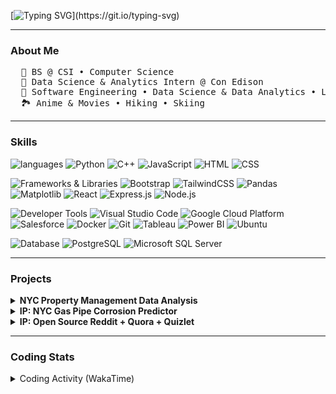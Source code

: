 [![Typing SVG](https://readme-typing-svg.demolab.com?font=Fira+Code&weight=300&size=30&duration=2000&pause=300&background=9082FF00&center=true&vCenter=true&multiline=true&random=true&width=1000&height=70&separator=%3D&lines=cout%3C%3C%22Hello+there%2C+Peter+here%22%3C%3Cendl;)](https://git.io/typing-svg)

----

### About Me
<pre>
  🏫 BS @ CSI • Computer Science
  🌱 Data Science & Analytics Intern @ Con Edison
  🤖 Software Engineering • Data Science & Data Analytics • Learning Fullstack Web Dev
  🏞️ Anime & Movies • Hiking • Skiing
</pre>

----

### Skills
![languages](https://img.shields.io/static/v1?label=&message=languages:&color=111&style=flat-square)
![Python](https://img.shields.io/static/v1?logo=python&label=&message=Python&color=36465D&logoColor=AAA&style=flat-square)
![C++](https://img.shields.io/static/v1?logo=cplusplus&label=&message=C%2B%2B&color=36465D&logoColor=AAA&style=flat-square)
![JavaScript](https://img.shields.io/static/v1?logo=javascript&label=&message=JavaScript&color=36465D&logoColor=AAA&style=flat-square)
![HTML](https://img.shields.io/static/v1?logo=html5&label=&message=HTML&color=36465D&logoColor=AAA&style=flat-square)
![CSS](https://img.shields.io/static/v1?logo=css3&label=&message=CSS&color=36465D&logoColor=AAA&style=flat-square)

![Frameworks & Libraries](https://img.shields.io/static/v1?label=&message=Frameworks%20%26%20Libraries:&color=111&style=flat-square)
![Bootstrap](https://img.shields.io/static/v1?logo=bootstrap&label=&message=Bootstrap&color=36465D&logoColor=AAA&style=flat-square)
![TailwindCSS](https://img.shields.io/static/v1?logo=tailwind-css&label=&message=TailwindCSS&color=36465D&logoColor=AAA&style=flat-square)
![Pandas](https://img.shields.io/static/v1?label=&message=Pandas&color=36465D&logoColor=AAA&style=flat-square)
![Matplotlib](https://img.shields.io/static/v1?label=&message=Matplotlib&color=36465D&logoColor=AAA&style=flat-square)
![React](https://img.shields.io/static/v1?logo=react&label=&message=React&color=36465D&logoColor=AAA&style=flat-square)
![Express.js](https://img.shields.io/static/v1?logo=node.js&label=&message=Express.js&color=36465D&logoColor=AAA&style=flat-square)
![Node.js](https://img.shields.io/static/v1?logo=node.js&label=&message=Node.js&color=36465D&logoColor=AAA&style=flat-square&link=)


![Developer Tools](https://img.shields.io/static/v1?label=&message=Developer%20Tools:&color=111&style=flat-square)
![Visual Studio Code](https://img.shields.io/static/v1?logo=visual-studio-code&label=&message=VS%20Code&color=36465D&logoColor=AAA&style=flat-square)
![Google Cloud Platform](https://img.shields.io/static/v1?logo=google-cloud&label=&message=GCP&color=36465D&logoColor=AAA&style=flat-square)
![Salesforce](https://img.shields.io/static/v1?logo=salesforce&label=&message=Salesforce&color=36465D&logoColor=AAA&style=flat-square)
![Docker](https://img.shields.io/static/v1?logo=docker&label=&message=Docker&color=36465D&logoColor=AAA&style=flat-square)
![Git](https://img.shields.io/static/v1?logo=git&label=&message=Git&color=36465D&logoColor=AAA&style=flat-square)
![Tableau](https://img.shields.io/static/v1?logo=tableau&label=&message=Tableau&color=36465D&logoColor=AAA&style=flat-square)
![Power BI](https://img.shields.io/static/v1?logo=powerbi&label=&message=Power%20BI&color=36465D&logoColor=AAA&style=flat-square)
![Ubuntu](https://img.shields.io/static/v1?logo=ubuntu&label=&message=Ubuntu&color=36465D&logoColor=AAA&style=flat-square)

![Database](https://img.shields.io/static/v1?label=&message=Database:&color=111&style=flat-square)
![PostgreSQL](https://img.shields.io/static/v1?logo=postgresql&label=&message=PostgreSQL&color=36465D&logoColor=AAA&style=flat-square)
![Microsoft SQL Server](https://img.shields.io/static/v1?logo=microsoftsqlserver&label=&message=SQL%20Server&color=36465D&logoColor=AAA&style=flat-square)

----
### Projects

<details>
  <summary><strong>NYC Property Management Data Analysis</strong></summary>
</details>
<details>
  <summary><strong>IP: NYC Gas Pipe Corrosion Predictor</strong></summary>
</details>
<details>
  <summary><strong>IP: Open Source Reddit + Quora + Quizlet</strong></summary>
</details>

----

### Coding Stats
<details>
  <summary>Coding Activity (WakaTime)</summary>
  
  <p>Below is a summary of my recent coding activity. Please note that some coding times might not be included.</p>
  
  <!--START_SECTION:waka-->
![Code Time](http://img.shields.io/badge/Code%20Time-14%20hrs%2032%20mins-blue)

**🐱 My GitHub Data** 

> 📦 11.0 kB Used in GitHub's Storage 
 > 
> 🏆 105 Contributions in the Year 2023
 > 
> 💼 Opted to Hire
 > 
> 📜 10 Public Repositories 
 > 
> 🔑 4 Private Repositories 
 > 
**I'm an Early 🐤** 

```text
🌞 Morning                17 commits          ██░░░░░░░░░░░░░░░░░░░░░░░   07.62 % 
🌆 Daytime                157 commits         ██████████████████░░░░░░░   70.40 % 
🌃 Evening                49 commits          █████░░░░░░░░░░░░░░░░░░░░   21.97 % 
🌙 Night                  0 commits           ░░░░░░░░░░░░░░░░░░░░░░░░░   00.00 % 
```
📅 **I'm Most Productive on Sunday** 

```text
Monday                   41 commits          █████░░░░░░░░░░░░░░░░░░░░   18.39 % 
Tuesday                  26 commits          ███░░░░░░░░░░░░░░░░░░░░░░   11.66 % 
Wednesday                32 commits          ████░░░░░░░░░░░░░░░░░░░░░   14.35 % 
Thursday                 15 commits          ██░░░░░░░░░░░░░░░░░░░░░░░   06.73 % 
Friday                   17 commits          ██░░░░░░░░░░░░░░░░░░░░░░░   07.62 % 
Saturday                 31 commits          ███░░░░░░░░░░░░░░░░░░░░░░   13.90 % 
Sunday                   61 commits          ███████░░░░░░░░░░░░░░░░░░   27.35 % 
```


📊 **This Week I Spent My Time On** 

```text
🕑︎ Time Zone: America/New_York

💬 Programming Languages: 
Markdown                 2 mins              █████████████████████████   100.00 % 

🔥 Editors: 
VS Code                  2 mins              █████████████████████████   100.00 % 

💻 Operating System: 
Windows                  2 mins              █████████████████████████   100.00 % 
```

**I Mostly Code in HTML** 

```text
HTML                     2 repos             ████████░░░░░░░░░░░░░░░░░   33.33 % 
Jupyter Notebook         1 repo              ████░░░░░░░░░░░░░░░░░░░░░   16.67 % 
C++                      1 repo              ████░░░░░░░░░░░░░░░░░░░░░   16.67 % 
C                        1 repo              ████░░░░░░░░░░░░░░░░░░░░░   16.67 % 
Java                     1 repo              ████░░░░░░░░░░░░░░░░░░░░░   16.67 % 
```




 Last Updated on 21/12/2023 00:35:09 UTC
<!--END_SECTION:waka-->
</details>

